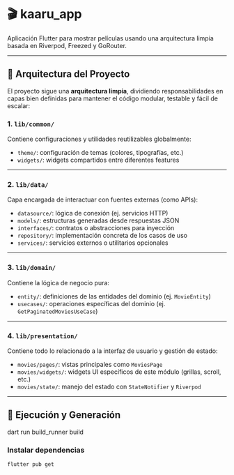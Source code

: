 # 🎬 kaaru_app

Aplicación Flutter para mostrar películas usando una arquitectura limpia basada en Riverpod, Freezed y GoRouter.

---

## 🧱 Arquitectura del Proyecto

El proyecto sigue una **arquitectura limpia**, dividiendo responsabilidades en capas bien definidas para mantener el código modular, testable y fácil de escalar:

### 1. `lib/common/`
Contiene configuraciones y utilidades reutilizables globalmente:

- `theme/`: configuración de temas (colores, tipografías, etc.)
- `widgets/`: widgets compartidos entre diferentes features

---

### 2. `lib/data/`
Capa encargada de interactuar con fuentes externas (como APIs):

- `datasource/`: lógica de conexión (ej. servicios HTTP)
- `models/`: estructuras generadas desde respuestas JSON
- `interfaces/`: contratos o abstracciones para inyección
- `repository/`: implementación concreta de los casos de uso
- `services/`: servicios externos o utilitarios opcionales

---

### 3. `lib/domain/`
Contiene la lógica de negocio pura:

- `entity/`: definiciones de las entidades del dominio (ej. `MovieEntity`)
- `usecases/`: operaciones específicas del dominio (ej. `GetPaginatedMoviesUseCase`)

---

### 4. `lib/presentation/`
Contiene todo lo relacionado a la interfaz de usuario y gestión de estado:

- `movies/pages/`: vistas principales como `MoviesPage`
- `movies/widgets/`: widgets UI específicos de este módulo (grillas, scroll, etc.)
- `movies/state/`: manejo del estado con `StateNotifier` y `Riverpod`

---

## 🚀 Ejecución y Generación

dart run build_runner build
### Instalar dependencias
```bash
flutter pub get
